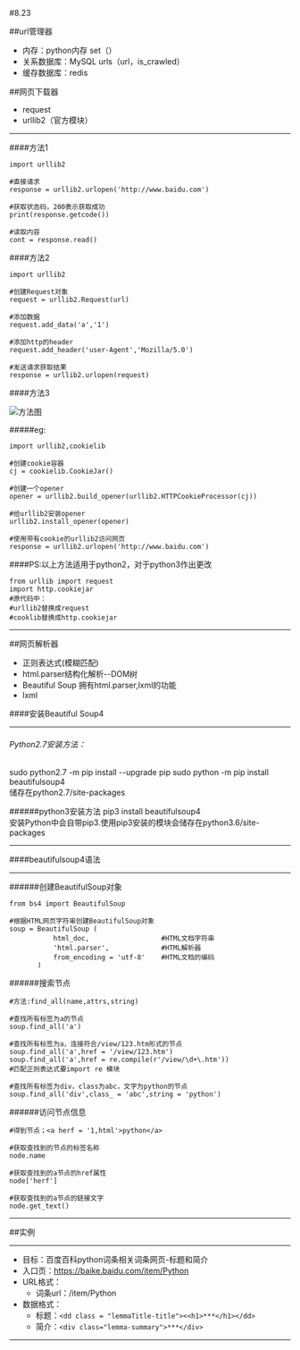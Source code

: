 #8.23

##url管理器

+ 内存：python内存 set（）
+ 关系数据库：MySQL  urls（url，is_crawled）
+ 缓存数据库：redis

##网页下载器

+ request
+ urllib2（官方模块）

***

####方法1

    import urllib2

    #直接请求
    response = urllib2.urlopen('http://www.baidu.com')

    #获取状态码，200表示获取成功
    print(response.getcode())

    #读取内容
    cont = response.read()

####方法2

    import urllib2
    
    #创建Request对象
    request = urllib2.Request(url)

    #添加数据
    request.add_data('a','1')

    #添加http的header
    request.add_header('user-Agent','Mozilla/5.0')

    #发送请求获取结果
    response = urllib2.urlopen(request)

####方法3

![方法图](lesson/5.png "方法3")

#####eg:

    import urllib2,cookielib

    #创建cookie容器
    cj = cookielib.CookieJar()

    #创建一个opener
    opener = urllib2.build_opener(urllib2.HTTPCookieProcessor(cj))

    #给urllib2安装opener
    urllib2.install_opener(opener)

    #使用带有cookie的urllib2访问网页
    response = urllib2.urlopen('http://www.baidu.com')

####PS:以上方法适用于python2，对于python3作出更改

    from urllib import request
    import http.cookiejar
    #原代码中：
    #urllib2替换成request
    #cooklib替换成http.cookiejar

***

##网页解析器

+ 正则表达式(模糊匹配)
+ html.parser结构化解析--DOM树
+ Beautiful Soup 拥有html.parser,lxml的功能
+ lxml   

####安装Beautiful Soup4

***

###### Python2.7安装方法：
sudo python2.7 -m pip install --upgrade pip 
sudo python -m pip install beautifulsoup4           
储存在python2.7/site-packages

######python3安装方法
pip3 install beautifulsoup4      
安装Python中会自带pip3.使用pip3安装的模块会储存在python3.6/site-packages

***

####beautifulsoup4语法

***

######创建BeautifulSoup对象

    from bs4 import BeautifulSoup

    #根据HTML网页字符串创建BeautifulSoup对象
    soup = BeautifulSoup (
               html_doc,                  #HTML文档字符串
               'html.parser',             #HTML解析器
               from_encoding = 'utf-8'    #HTML文档的编码
           )  

######搜索节点

    #方法:find_all(name,attrs,string) 

    #查找所有标签为a的节点
    soup.find_all('a')

    #查找所有标签为a，连接符合/view/123.htm形式的节点
    soup.find_all('a',href = '/view/123.htm')
    soup.find_all('a',href = re.compile(r'/view/\d+\.htm'))
    #匹配正则表达式要import re 模块

    #查找所有标签为div，class为abc，文字为python的节点
    soup.find_all('div',class_ = 'abc',string = 'python')

######访问节点信息

    #得到节点；<a herf = '1,html'>python</a>
    
    #获取查找到的节点的标签名称
    node.name

    #获取查找到的a节点的href属性
    node['herf']

    #获取查找到的a节点的链接文字
    node.get_text()

***

##实例

***

+ 目标：百度百科python词条相关词条网页-标题和简介
+ 入口页：https://baike.baidu.com/item/Python
+ URL格式：
    + 词条url：/item/Python
+ 数据格式：
    + 标题：```<dd class = "lemmaTitle-title"><<h1>***</h1></dd>```
    + 简介：```<div class="lemma-summary">***</div>```

***
